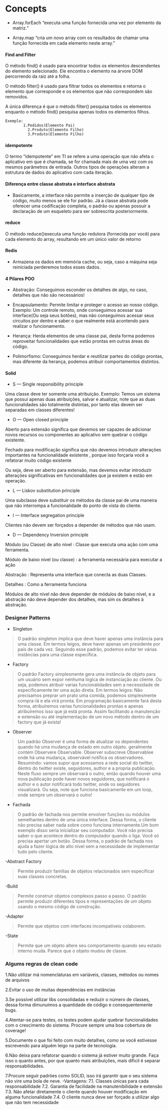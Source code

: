# Concepts


- Array.forEach “executa uma função fornecida uma vez por elemento da matriz.”

- Array.map “cria um novo array com os resultados de chamar uma função fornecida em cada elemento neste array.”


#### Find and Filter
O método find() é usado para encontrar todos os elementos descendentes do elemento selecionado. Ele encontra o elemento na árvore DOM percorrendo da raiz até a folha.

O método filter() é usado para filtrar todos os elementos e retorna o elemento que corresponde e os elementos que não correspondem são removidos.

A única diferença é que o método filter() pesquisa todos os elementos enquanto o método find() pesquisa apenas todos os elementos filhos.

````
Exemplo:
        1.Pedidos(Elemento Pai)
          2.Produto(Elemento Filho) 
          3.Produto(Elemento Filho)
````

#### idempotente

O termo “idempotente” em TI se refere a uma operação que não afeta o aplicativo em que é chamada, se for chamada mais de uma vez com os mesmos parâmetros de entrada. Outros tipos de operações alteram a estrutura de dados do aplicativo com cada iteração.

#### Diferença entre classe abstrata e interface abstrata

- Basicamente, a interface não permite a inserção de qualquer tipo de código, muito menos se ele for padrão. Já a classe abstrata pode oferecer uma codificação completa, o padrão ou apenas possuir a declaração de um esqueleto para ser sobrescrita posteriormente.

#### reduce
O método reduce()executa uma função redutora (fornecida por você) para cada elemento do array, resultando em um único valor de retorno


#### Redis

- Armazena os dados em memória cache, ou seja, caso a máquina seja reiniciada perderemos todos esses dados.

#### 4 Pilares POO

- Abstração: Conseguimos esconder os detalhes de algo, no caso, detalhes que não são necessários!

- Encapsulamento: Permite limitar e proteger o acesso ao nosso código. Exemplo: Um controle remoto, onde conseguimos acessar
sua interface(Ou seja seus botões), mas não conseguimos acessar seus circuitos por dentro e saber o que realmente está acontendo para realizar o funcionamento.

- Herança: Herda elementos de uma classe pai, desta forma podemos reproveitar funcionalidades que estão prontas em outras áreas do código.

- Polimorfismo: Conseguimos herdar e reutilizar partes do código prontas, mas diferente da herança, podemos atribuir comportamentos distintos.


#### Solid

- S — Single responsibility principle


Uma classe deve ter somente uma atribuíção. Exemplo: Temos um sistema que possuí apenas duas atribuições, salvar e atualizar, note que as duas funcionalidades são totalmente distintas, por tanto elas devem ser separadas em classes diferentes!


- O — Open closed principle

Aberto para extensão significa que devemos ser capazes de adicionar novos recursos ou componentes ao aplicativo sem quebrar o código existente.

Fechado para modificação significa que não devemos introduzir alterações importantes na funcionalidade existente , porque isso forçaria você a refatorar muito código existente 

Ou seja, deve ser aberto para extensão, mas devemos evitar introduzir alterações significativas em funcionalidades que ja existem e estão em operação.


- L — Liskov substitution principle

Uma subclasse deve substituir os métodos da classe pai de uma maneira que não interrompa a funcionalidade do ponto de vista do cliente.

- I — Interface segregation principle

Clientes não devem ser forçados a depender de métodos que não usam.

- D — Dependency Inversion principle

Módulo (ou Classe) de alto nível : Classe que executa uma ação com uma ferramenta.

Módulo de baixo nível (ou classe) : a ferramenta necessária para executar a ação

Abstração : Representa uma interface que conecta as duas Classes.

Detalhes : Como a ferramenta funciona

Módulos de alto nível não deve depender de módulos de baixo nível, e a abstração não deve depender dos detalhes, mas sim os detalhes à abstração.

### Designer Patterns

- Singleton

> O padrão singleton implica que deve haver apenas uma instância para uma classe. Em termos leigos, deve haver apenas um presidente por país de cada vez. Seguindo esse padrão, podemos evitar ter várias instâncias para uma classe específica.

- Factory 

>O padrão Factory simplesmente gera uma instância de objeto para um usuário sem expor nenhuma lógica de instanciação ao cliente. Ou seja, podemos atribuir varias funcionalidades sem a necessidade de especificamente ter uma ação direta. Em termos leigos: Não precisamos preprar um prato uma comida, podemos simplesmente compra-lá e ela virá pronta. Em programação basicamente fará desta forma, atribuíremos varias funcionalidades prontas e apenas atribuíremos isso que já está pronta. Assim facilitando a manutenção e extensão ou até implementação de um novo método dentro de um factory que já exista!

- Observer

> Um padrão Observer é uma forma de atualizar os dependentes quando há uma mudança de estado em outro objeto. geralmente contém Observere Observable. Observer subscreve Observablee onde há uma mudança, observável notifica os observadores. Resumindo: vamos supor que acessamos a rede social do twitter, dentro do twitter existe, seguidores, author e a propria publicação. Neste fluxo sempre um observará o outro, então quando houver uma nova publicação pode haver novos seguidores, que notificará o author e o autor notificará todo twitter, onde os seguidores visualizará. Ou seja, note que funciona basicamente em um loop, onde sempre um observará o outro!

- Fachada

> O padrão de fachada nos permite envolver funções ou módulos semelhantes dentro de uma única interface. Dessa forma, o cliente não precisa saber nada sobre como funciona internamente.Um bom exemplo disso seria inicializar seu computador. Você não precisa saber o que acontece dentro do computador quando o liga. Você só precisa apertar um botão. Dessa forma, o padrão de fachada nos ajuda a fazer lógica de alto nível sem a necessidade de implementar tudo pelo cliente.

-Abstract Factory 

>Permite produzir famílias de objetos relacionados sem especificar suas classes concretas.

-Build

>Permite construir objetos complexos passo a passo. O padrão permite produzir diferentes tipos e representações de um objeto usando o mesmo código de construção.

-Adapter

>Permite que objetos com interfaces incompatíveis colaborem.

-State

>Permite que um objeto altere seu comportamento quando seu estado interno muda. Parece que o objeto mudou de classe.


### Algums regras de clean code

1.Não utilizar má nomenclaturas em variáveis, classes, métodos ou nomes de arquivos

2.Evitar o uso de muitas dependências em instâncias

3.Se possível utilizar libs consolidadas e reduzir o número de classes, dessa forma dimunuímos a quantidade de código e consequentemente bugs.

4.Atentar-se para testes, os testes podem ajudar quebrar funcionalidades com o crescimento do sistema. Procure sempre uma boa cobertura de coverage!

5.Documente o que foi feito com muito detalhes, como se você estivesse escrevendo para alguém leigo na parte de tecnologia. 

6.Não deixa para refatorar quando o sistema já estiver muito grande. Faça isso o quanto antes, por que quanto mais atribuíções, mais díficil é separar responsabilidades.

7.Procure seguir padrões como SOLID, isso irá garantir que o seu sistema não vire uma bola de neve. 
        -Vantagens: 
                7.1. Classes únicas para cada responsabilidade
                7.2. Garantia de facilidade na manutenibilidade e extensão
                7.3. Não afetar diretamente o cliente quando houver modificação em alguma funcionalidade
                7.4. O cliente nunca deve ser forçado a utilizar algo que não tem necessidade






